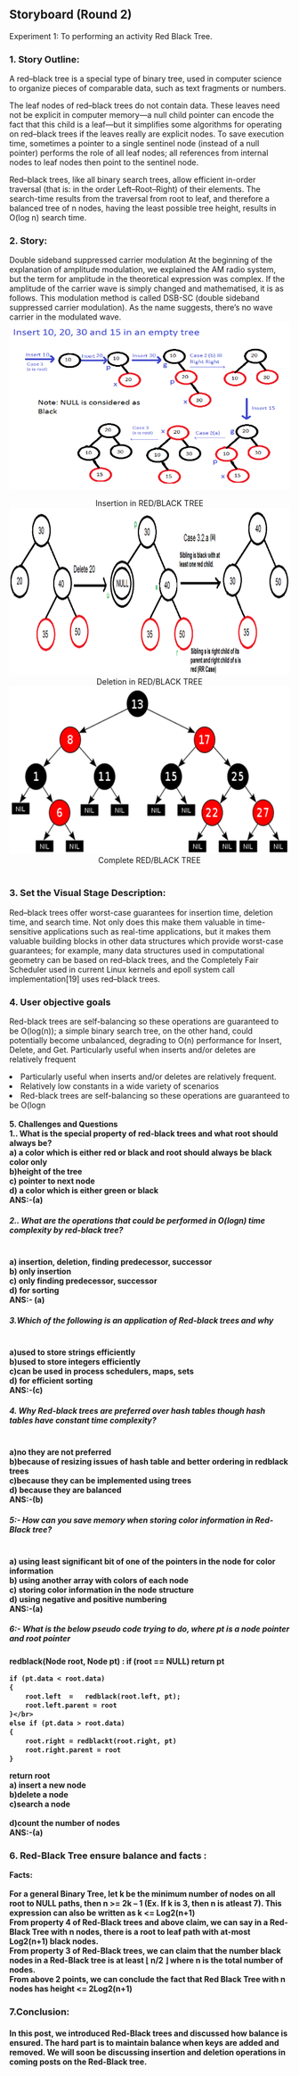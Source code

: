 ## Storyboard (Round 2)

Experiment 1: To  performing an activity Red Black Tree.

### 1. Story Outline:

A red–black tree is a special type of binary tree, used in computer science to organize pieces of comparable data, such as text fragments or numbers.

The leaf nodes of red–black trees do not contain data. These leaves need not be explicit in computer memory—a null child pointer can encode the fact that this child is a leaf—but it simplifies some algorithms for operating on red–black trees if the leaves really are explicit nodes. To save execution time, sometimes a pointer to a single sentinel node (instead of a null pointer) performs the role of all leaf nodes; all references from internal nodes to leaf nodes then point to the sentinel node.

Red–black trees, like all binary search trees, allow efficient in-order traversal (that is: in the order Left–Root–Right) of their elements. The search-time results from the traversal from root to leaf, and therefore a balanced tree of n nodes, having the least possible tree height, results in O(log n) search time.
### 2. Story:

Double sideband suppressed carrier modulation
At the beginning of the explanation of amplitude modulation, we explained the AM radio system, but the term for amplitude in the theoretical expression was complex. If the amplitude of the carrier wave is simply changed and mathematised, it is as follows. This modulation method is called DSB-SC (double sideband suppressed carrier modulation). As the name suggests, there’s no wave carrier in the modulated wave.
<img src="https://github.com/Rahulsingh1996/Data_Structure/blob/master/storyboard/storyboard/2.png" width="700" height="300">
<br><center>Insertion in RED/BLACK TREE</center>
<img src="https://github.com/Rahulsingh1996/Data_Structure/blob/master/storyboard/storyboard/3.png" width="700" height="300">
<br><center>Deletion in RED/BLACK TREE</center>
<img src="https://github.com/Rahulsingh1996/Data_Structure/blob/master/storyboard/storyboard/4.png" width="700" height="300">
<br><center>Complete RED/BLACK TREE</center>
<br>



### 3. Set the Visual Stage Description:
Red–black trees offer worst-case guarantees for insertion time, deletion time, and search time. Not only does this make them valuable in time-sensitive applications such as real-time applications, but it makes them valuable building blocks in other data structures which provide worst-case guarantees; for example, many data structures used in computational geometry can be based on red–black trees, and the Completely Fair Scheduler used in current Linux kernels and epoll system call implementation[19] uses red–black trees.

### 4. User objective goals
<p>Red-black trees are self-balancing so these operations are guaranteed to be O(log(n)); a simple binary search tree, on the other hand, could potentially become unbalanced, degrading to O(n) performance for Insert, Delete, and Get. Particularly useful when inserts and/or deletes are relatively frequent</p>
<li>Particularly useful when inserts and/or deletes are relatively frequent.</li>
<li>Relatively low constants in a wide variety of scenarios</li>
<li>Red-black trees are self-balancing so these operations are guaranteed to be O(logn</li></br>
<b> 5. <b>Challenges and Questions</b><br>
  <b>1..	What is the special property of red-black trees and what root should always be?</b>
<br> a)  a color which is either red or black and root should always be black color only
<br> b)height of the tree
<br> c) pointer to next node 
<br> d) a color which is either green or black
<br> ANS:-(a)

##### 2.. What are the operations that could be performed in O(logn) time complexity by red-black tree?
<br>  a)  insertion, deletion, finding predecessor, successor
<br>  b)  only insertion
<br>  c)  only finding predecessor, successor 
<br>  d)  for sorting
<br> ANS:- (a)

##### 3.Which of the following is an application of Red-black trees and why
<br> a)used to store strings efficiently
<br> b)used to store integers efficiently
<br> c)can be used in process schedulers, maps, sets
<br> d) for efficient sorting 
<br> ANS:-(c)

##### 4.  Why Red-black trees are preferred over hash tables though hash tables have constant time complexity?
<br> a)no they are not preferred
<br> b)because of resizing issues of hash table and better ordering in redblack trees 
<br> c)because they can be implemented using trees
<br> d)  because they are balanced
<br> ANS:-(b)

##### 5:- How can you save memory when storing color information in Red-Black tree?
<br> a)  using least significant bit of one of the pointers in the node for color information
<br> b)  using another array with colors of each node
<br> c)  storing color information in the node structure
<br> d)  using negative and positive numbering
<br> ANS:-(a)

##### 6:- What is the below pseudo code trying to do, where pt is a node pointer and root pointer
  redblack(Node root, Node pt) :
    if (root == NULL)
       return pt</br>
 
    if (pt.data < root.data)
    {    
        root.left  =   redblack(root.left, pt);
        root.left.parent = root
    }</br>
    else if (pt.data > root.data)
    { 
        root.right = redblackt(root.right, pt)
        root.right.parent = root
    }
   return root
<br> a) insert a new node
<br> b)delete a node
<br> c)search a node  
<br> d)count the number of nodes
<br> ANS:-(a)


### 6. Red-Black Tree ensure balance and facts :

Facts:<br> 
<br><b>For a general Binary Tree, let k be the minimum number of nodes on all root to NULL paths, then n >= 2k – 1 (Ex. If k is 3, then n is atleast 7). This expression can also be written as k <= Log2(n+1)</b> 
<br><b>From property 4 of Red-Black trees and above claim, we can say in a Red-Black Tree with n nodes, there is a root to leaf path with at-most Log2(n+1) black nodes.</b> 
<br><b> From property 3 of Red-Black trees, we can claim that the number black nodes in a Red-Black tree is at least ⌊ n/2 ⌋ where n is the total number of nodes.</b>
  <br><b>From above 2 points, we can conclude the fact that Red Black Tree with n nodes has height <= 2Log2(n+1)</b>

### 7.Conclusion:
####  In this post, we introduced Red-Black trees and discussed how balance is ensured. The hard part is to maintain balance when keys are added and removed. We will soon be discussing insertion and deletion operations in coming posts on the Red-Black tree.




